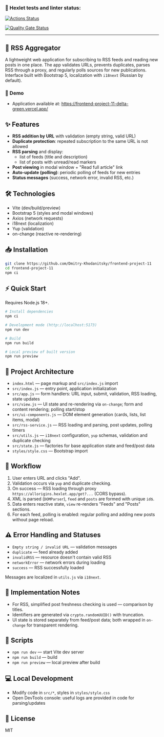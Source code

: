 ### 🧪 Hexlet tests and linter status:

[![Actions Status](https://github.com/Dmitry-Khodanitsky/frontend-project-11/actions/workflows/hexlet-check.yml/badge.svg)](https://github.com/Dmitry-Khodanitsky/frontend-project-11/actions)

[![Quality Gate Status](https://sonarcloud.io/api/project_badges/measure?project=Dmitry-Khodanitsky_frontend-project-11&metric=alert_status)](https://sonarcloud.io/summary/new_code?id=Dmitry-Khodanitsky_frontend-project-11)

---

## 📰 RSS Aggregator

A lightweight web application for subscribing to RSS feeds and reading new posts in one place. The app validates URLs, prevents duplicates, parses RSS through a proxy, and regularly polls sources for new publications. Interface built with Bootstrap 5, localization with `i18next` (Russian by default).

### 🚀 Demo

- Application available at: https://frontend-project-11-delta-green.vercel.app/

## ✨ Features

- **RSS addition by URL** with validation (empty string, valid URL)
- **Duplicate protection**: repeated subscription to the same URL is not allowed
- **RSS parsing** and display:
  - list of feeds (title and description)
  - list of posts with unread/read markers
- **Post viewing** in modal window + "Read full article" link
- **Auto-update (polling)**: periodic polling of feeds for new entries
- **Status messages** (success, network error, invalid RSS, etc.)

## 🛠️ Technologies

- Vite (dev/build/preview)
- Bootstrap 5 (styles and modal windows)
- Axios (network requests)
- i18next (localization)
- Yup (validation)
- on-change (reactive re-rendering)

## 📥 Installation

```bash
git clone https://github.com/Dmitry-Khodanitsky/frontend-project-11
cd frontend-project-11
npm ci
```

## ⚡️ Quick Start

Requires Node.js 18+.

```bash
# Install dependencies
npm ci

# Development mode (http://localhost:5173)
npm run dev

# Build
npm run build

# Local preview of built version
npm run preview
```

## 🧱 Project Architecture

- `index.html` — page markup and `src/index.js` import
- `src/index.js` — entry point, application initialization
- `src/app.js` — form handlers: URL input, submit, validation, RSS loading, state updates
- `src/view.js` — UI state and re-rendering via `on-change`; form and content rendering; polling start/stop
- `src/ui-components.js` — DOM element generation (cards, lists, list items, modal)
- `src/rss-service.js` — RSS loading and parsing, post updates, polling timers
- `src/utils.js` — `i18next` configuration, `yup` schemas, validation and duplicate checking
- `src/state.js` — factories for base application state and feed/post data
- `styles/style.css` — Bootstrap import

## 🔄 Workflow

1. User enters URL and clicks "Add".
2. Validation occurs via `yup` and duplicate checking.
3. On success — RSS loading through proxy `https://allorigins.hexlet.app/get?...` (CORS bypass).
4. XML is parsed (`DOMParser`), `feed` and `posts` are formed with unique `id`s.
5. Data enters reactive state, `view` re-renders "Feeds" and "Posts" sections.
6. For each feed, polling is enabled: regular polling and adding new posts without page reload.

## ⚠️ Error Handling and Statuses

- `Empty string / invalid URL` — validation messages
- `duplicate` — feed already added
- `invalidRSS` — resource doesn't contain valid RSS
- `networkError` — network errors during loading
- `success` — RSS successfully loaded

Messages are localized in `utils.js` via `i18next`.

## 📝 Implementation Notes

- For RSS, simplified post freshness checking is used — comparison by titles.
- Identifiers are generated via `crypto.randomUUID()` with truncation.
- UI state is stored separately from feed/post data; both wrapped in `on-change` for transparent rendering.

## 📜 Scripts

- `npm run dev` — start Vite dev server
- `npm run build` — build
- `npm run preview` — local preview after build

## 💻 Local Development

- Modify code in `src/*`, styles in `styles/style.css`
- Open DevTools console: useful logs are provided in code for parsing/updates

## 📄 License

MIT
